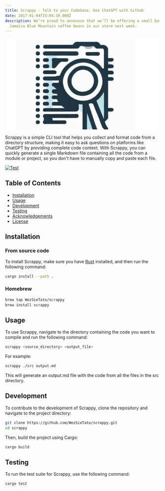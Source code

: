 ```yaml
---
title: Scrappy - Talk to your Codebase. Use ChatGPT with Github
date: 2017-01-04T15:04:10.000Z
description: We’re proud to announce that we’ll be offering a small batch of
  Jamaica Blue Mountain coffee beans in our store next week.
---
```



![Scrappy Scrappy Doo.](screenshot-2024-03-21-at-16.42.28.png)

Scrappy is a simple CLI tool that helps you collect and format code from a directory structure, making it easy to ask questions on platforms like ChatGPT by providing complete code context. With Scrappy, you can quickly generate a single Markdown file containing all the code from a module or project, so you don't have to manually copy and paste each file.

[![Test](https://github.com/WezSieTato/scrappy/actions/workflows/test.yml/badge.svg)](https://github.com/WezSieTato/scrappy/actions/workflows/test.yml)

## Table of Contents

* [Installation](#installation)
* [Usage](#usage)
* [Development](#development)
* [Testing](#testing)
* [Acknowledgements](#acknowledgements)
* [License](#license)

## Installation

### From source code

To install Scrappy, make sure you have [Rust](https://www.rust-lang.org/tools/install) installed, and then run the following command:

```sh
cargo install --path .
```

### Homebrew

```sh
brew tap WezSieTato/scrappy
brew install scrappy
```

## Usage

To use Scrappy, navigate to the directory containing the code you want to compile and run the following command:

```sh
scrappy <source_directory> <output_file>
```

For example:

```sh
scrappy ./src output.md
```

This will generate an output.md file with the code from all the files in the src directory.

## Development

To contribute to the development of Scrappy, clone the repository and navigate to the project directory:

```sh
git clone https://github.com/WezSieTato/scrappy.git
cd scrappy
```

Then, build the project using Cargo:

```sh
cargo build
```

## Testing

To run the test suite for Scrappy, use the following command:

```sh
cargo test
```